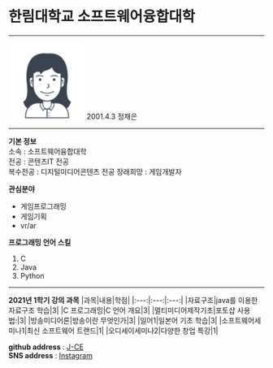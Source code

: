 # 한림대학교 소프트웨어융합대학
---

<img src=jce.png height=150 widht=150>
2001.4.3   
정채은

---
**기본 정보**   
소속 : 소프트웨어융합대학   
전공 : 콘텐츠IT 전공   
복수전공 : 디지털미디어콘텐츠 전공
장래희망 : 게임개발자


**관심분야** 
* 게임프로그래밍
* 게임기획
* vr/ar


**프로그래밍 언어 스킬**
1. C
2. Java
3. Python


---------------


**2021년 1학기 강의 과목**
|과목|내용|학점|
|:---:|:---:|:---:|
|자료구조|java를 이용한 자료구조 학습|3|
|C 프로그래밍|C 언어 개요|3|
|멀티미디어제작기초|포토샵 사용법:|3|
|방송미디어론|방송이란 무엇인가|3|
|일어1|일본어 기초 학습|3|
|소프트웨어세미나1|최신 소프트웨어 트랜드|1|
|오디세이세미나2|다양한 창업 특강|1|


**github address** : [J-CE][github]    
**SNS address** : [Instagram][instagram]

[github]:https://github.com/chaenning
[instagram]:https://www.instagram.com/chaen._.ning/

